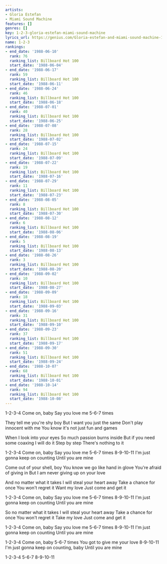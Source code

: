 ```yaml
---
artists:
- Gloria Estefan
- Miami Sound Machine
features: []
genres: []
key: 1-2-3-gloria-estefan-miami-sound-machine
lyrics_url: https://genius.com/Gloria-estefan-and-miami-sound-machine-1-2-3-lyrics
name: 1-2-3
rankings:
- end_date: '1988-06-10'
  rank: 76
  ranking_list: Billboard Hot 100
  start_date: '1988-06-04'
- end_date: '1988-06-17'
  rank: 59
  ranking_list: Billboard Hot 100
  start_date: '1988-06-11'
- end_date: '1988-06-24'
  rank: 46
  ranking_list: Billboard Hot 100
  start_date: '1988-06-18'
- end_date: '1988-07-01'
  rank: 40
  ranking_list: Billboard Hot 100
  start_date: '1988-06-25'
- end_date: '1988-07-08'
  rank: 28
  ranking_list: Billboard Hot 100
  start_date: '1988-07-02'
- end_date: '1988-07-15'
  rank: 24
  ranking_list: Billboard Hot 100
  start_date: '1988-07-09'
- end_date: '1988-07-22'
  rank: 19
  ranking_list: Billboard Hot 100
  start_date: '1988-07-16'
- end_date: '1988-07-29'
  rank: 11
  ranking_list: Billboard Hot 100
  start_date: '1988-07-23'
- end_date: '1988-08-05'
  rank: 8
  ranking_list: Billboard Hot 100
  start_date: '1988-07-30'
- end_date: '1988-08-12'
  rank: 6
  ranking_list: Billboard Hot 100
  start_date: '1988-08-06'
- end_date: '1988-08-19'
  rank: 5
  ranking_list: Billboard Hot 100
  start_date: '1988-08-13'
- end_date: '1988-08-26'
  rank: 3
  ranking_list: Billboard Hot 100
  start_date: '1988-08-20'
- end_date: '1988-09-02'
  rank: 10
  ranking_list: Billboard Hot 100
  start_date: '1988-08-27'
- end_date: '1988-09-09'
  rank: 18
  ranking_list: Billboard Hot 100
  start_date: '1988-09-03'
- end_date: '1988-09-16'
  rank: 31
  ranking_list: Billboard Hot 100
  start_date: '1988-09-10'
- end_date: '1988-09-23'
  rank: 37
  ranking_list: Billboard Hot 100
  start_date: '1988-09-17'
- end_date: '1988-09-30'
  rank: 51
  ranking_list: Billboard Hot 100
  start_date: '1988-09-24'
- end_date: '1988-10-07'
  rank: 68
  ranking_list: Billboard Hot 100
  start_date: '1988-10-01'
- end_date: '1988-10-14'
  rank: 94
  ranking_list: Billboard Hot 100
  start_date: '1988-10-08'
---
```

1-2-3-4
Come on, baby
Say you love me
5-6-7 times


They tell me you're shy boy
But I want you just the same
Don't play innocent with me
You know it's not just fun and games


When I look into your eyes
So much passion burns inside
But if you need some coaxing
I will do it
Step by step
There's nothing to it


1-2-3-4
Come on, baby
Say you love me
5-6-7 times
8-9-10-11
I'm just gonna keep on counting
Until you are mine


Come out of your shell, boy
You know we go like hand in glove
You're afraid of giving in
But I am never giving up on your love


And no matter what it takes
I will steal your heart away
Take a chance for once
You won't regret it
Want my love
Just come and get it


1-2-3-4
Come on, baby
Say you love me
5-6-7 times
8-9-10-11
I'm just gonna keep on counting
Until you are mine




So no matter what it takes
I will steal your heart away
Take a chance for once
You won't regret it
Take my love
Just come and get it


1-2-3-4
Come on, baby
Say you love me
5-6-7 times
8-9-10-11
I'm just gonna keep on counting
Until you are mine

1-2-3-4
Come on, baby
5-6-7 times
You got to give me your love
8-9-10-11
I'm just gonna keep on counting, baby
Until you are mine

1-2-3-4
5-6-7
8-9-10-11
